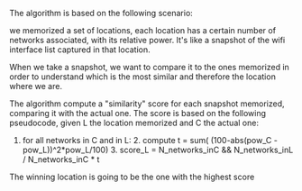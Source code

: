 The algorithm is based on the following scenario:

we memorized a set of locations, each location has a certain number of networks associated, with its relative power.
It's like a snapshot of the wifi interface list captured in that location.

When we take a snapshot, we want to compare it to the ones memorized in order to understand which is the most similar and therefore the location where we are.

The algorithm compute a "similarity" score for each snapshot memorized, comparing it with the actual one.
The score is based on the following pseudocode, given L the location memorized and C the actual one:

1. for all networks in C and in L:
    2. compute t = sum( (100-abs(pow_C - pow_L))^2*pow_L/100)
    3. score_L = N_networks_inC && N_networks_inL / N_networks_inC * t

The winning location is going to be the one with the highest score


